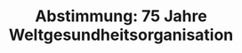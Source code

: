 ---
abstimmung:
  abstimmung: 1
  bundestagssitzung: 104
  datum: 12. Mai 2023
  legislaturperiode: 20
categories:
- Todo
data:
- title: Abstimmungsergebnis 20230512_1.pdf
  url: /res/2025-btw/abstimmungsergebnisse/20230512_1.pdf
- title: Abstimmungsergebnis 20230512_1_xls.xlsx
  url: /res/2025-btw/abstimmungsergebnisse/20230512_1_xls.xlsx
- title: Abstimmungsergebnis 20230512_1_xls.csv
  url: /res/2025-btw/abstimmungsergebnisse_csv/20230512_1_xls.csv
documents:
- local: /res/2025-btw/drucksachen/2006712.pdf
  summary: '### Antrag der Fraktionen SPD, BÜNDNIS 90/DIE GRÜNEN und FDP: 75 Jahre
    WHO – Stärkung und Reform der Weltgesundheitsorganisation


    Der Antrag fordert die Stärkung und Reform der WHO, insbesondere durch eine verbesserte
    Finanzierung, Reformen der Governance und  Verbesserungen der Pandemie-Prävention
    und -Reaktion.  Er unterstützt den Beschluss der 75. Weltgesundheitsversammlung
    zur Erhöhung der Pflichtbeiträge und  fordert die aktive Beteiligung der Bundesregierung
    an internationalen Prozessen zur Verbesserung der globalen Gesundheitsarchitektur.


    **Kernpunkte und Ziele:**


    * Erhöhung der Pflichtbeiträge der WHO-Mitgliedsstaaten

    * Reformen der WHO-Governance und -Strukturen

    * Stärkung der Pandemieprävention und -Reaktion

    * Verbesserung der internationalen Zusammenarbeit im Gesundheitswesen

    * Stärkere Berücksichtigung des Klimawandels in der Gesundheitspolitik



    '
  title: Drucksache 20/6712
  url: https://dserver.bundestag.de/btd/20/067/2006712.pdf
ergebnis:
  AfD:
    enthaltung: 0
    gesamt: 78
    ja: 0
    nein: 65
    nichtabgegeben: 13
    ungueltig: 0
  Bündnis 90/Die Grünen:
    enthaltung: 0
    gesamt: 118
    ja: 99
    nein: 0
    nichtabgegeben: 19
    ungueltig: 0
  CDU/CSU:
    enthaltung: 0
    gesamt: 197
    ja: 146
    nein: 1
    nichtabgegeben: 50
    ungueltig: 0
  Die Linke:
    enthaltung: 25
    gesamt: 39
    ja: 4
    nein: 0
    nichtabgegeben: 10
    ungueltig: 0
  FDP:
    enthaltung: 0
    gesamt: 92
    ja: 79
    nein: 0
    nichtabgegeben: 13
    ungueltig: 0
  Fraktionslos:
    enthaltung: 0
    gesamt: 6
    ja: 1
    nein: 2
    nichtabgegeben: 3
    ungueltig: 0
  SPD:
    enthaltung: 0
    gesamt: 205
    ja: 168
    nein: 0
    nichtabgegeben: 37
    ungueltig: 0
layout: abstimmung
links:
- title: Link zu bundestag.de
  url: https://www.bundestag.de/parlament/plenum/abstimmung/abstimmung?id=851
preview: 'Deutscher Bundestag


  104. Sitzung des Deutschen Bundestages

  am Freitag, 12. Mai 2023


  Endgültiges Ergebnis der Namentlichen Abstimmung Nr. 1


  Antrag der Fraktionen SPD, BÜNDNIS 90/DIE GRÜNEN und FDP

  75 Jahre WHO - Stärkung und Reform der Weltgesundheitsorganisation

  Drs. 20/6712'
tags:
- Todo
title: 'Abstimmung: 75 Jahre Weltgesundheitsorganisation'
---